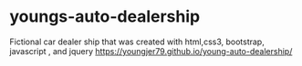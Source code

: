 # youngs-auto-dealership
Fictional car dealer ship that was created with html,css3, bootstrap, javascript , and jquery
https://youngjer79.github.io/young-auto-dealership/
